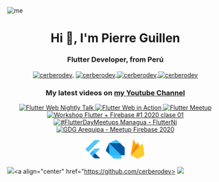 ![me](https://firebasestorage.googleapis.com/v0/b/cerberodev-cf89d.appspot.com/o/banner.png?alt=media&token=2446e47d-db03-48cf-adbd-1a492a6f5273)

<h1 align="center">Hi 👋, I'm Pierre Guillen</h1>
<h3 align="center">Flutter Developer, from Perú</h3>

<p align="center">
   <a href="https://youtube.com/cerberodev" target="_blank" style='margin-right:4px'>
    <img align="center" src="https://cdn.jsdelivr.net/npm/simple-icons@3.0.1/icons/youtube.svg" alt="cerberodev" width="48px" height="48px" />
  </a>
  <a href="https://twitter.com/cerberodev" target="_blank">
    <img align="center" src="https://cdn.jsdelivr.net/npm/simple-icons@3.0.1/icons/twitter.svg" alt="cerberodev" width="48px" height="48px" />
  </a>
  <a href="https://fb.com/cerberodev" target="_blank">
    <img align="center" src="https://cdn.jsdelivr.net/npm/simple-icons@3.0.1/icons/facebook.svg" alt="cerberodev" width="48px" height="48px" />
  </a>
  <a href="https://instagram.com/cerberodev" target="_blank">
    <img align="center" src="https://cdn.jsdelivr.net/npm/simple-icons@3.0.1/icons/instagram.svg" alt="cerberodev" width="48px" height="48px" />
  </a>
</p>

<h3 align="center">My latest videos on  <a href="https://youtube.com/cerberodev" target="_blank">my Youtube Channel</a></h3>

<div align="center">

<a href='https://youtu.be/rzbBlO7_Lo4' target='_blank'>
  <img width='30%' src='https://img.youtube.com/vi/rzbBlO7_Lo4/mqdefault.jpg' alt='Flutter Web Nightly Talk' />
</a>
<a href='https://youtu.be/70eutTqODnw' target='_blank'>
  <img width='30%' src='https://img.youtube.com/vi/70eutTqODnw/mqdefault.jpg' alt='Flutter Web in Action' />
</a>
<a href='https://youtu.be/SBw98tYercQ' target='_blank'>
  <img width='30%' src='https://img.youtube.com/vi/SBw98tYercQ/mqdefault.jpg' alt='Flutter Meetup' />
</a>
<a href='https://youtu.be/XY3xpb5wLec' target='_blank'>
  <img width='30%' src='https://img.youtube.com/vi/XY3xpb5wLec/mqdefault.jpg' alt='Workshop Flutter + Firebase #1 2020 clase 01' />
</a>
<a href='https://youtu.be/aprSJZ29Wos' target='_blank'>
  <img width='30%' src='https://img.youtube.com/vi/aprSJZ29Wos/mqdefault.jpg' alt='#FlutterDayMeetups Managua - FlutterNi' />
</a>
<a href='https://youtu.be/rRmXWUoqWas' target='_blank'>
  <img width='30%' src='https://img.youtube.com/vi/rRmXWUoqWas/mqdefault.jpg' alt='GDG Arequipa - Meetup Firebase 2020' />
</a>
</div>

<div align="center">
<p align="center">
  <img src="https://raw.githubusercontent.com/github/explore/cebd63002168a05a6a642f309227eefeccd92950/topics/flutter/flutter.png" alt="flutter" width="48px" height="48px"/>
  <img src="https://raw.githubusercontent.com/github/explore/80688e429a7d4ef2fca1e82350fe8e3517d3494d/topics/dart/dart.png" alt="dart" width="48px" height="48px"/>
  <img src="https://raw.githubusercontent.com/github/explore/80688e429a7d4ef2fca1e82350fe8e3517d3494d/topics/firebase/firebase.png" alt="firebase" width="48px" height="48px"/>
  
</p>
</div>

<a align="center" href="https://github.com/cerberodev>
<img align="left" src="https://github-readme-stats.vercel.app/api/top-langs/?username=cerberodev&theme=light&hide_langs_below=1"/>
<img align="rigth" src="https://github-readme-stats.vercel.app/api?username=cerberodev"/>
</a>
